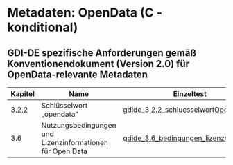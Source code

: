 # Metadaten: OpenData (C - konditional)
## GDI-DE spezifische Anforderungen gemäß Konventionendokument (Version 2.0) für OpenData-relevante Metadaten

| Kapitel | Name | Einzeltest |
| --- | --- | --- |
| 3.2.2 | Schlüsselwort „opendata“ | [gdide_3.2.2_schluesselwortOpendata](https://github.com/alitka/gdi-de-metadaten-ats/blob/2.0.3/opendata-konditional/gdide_3.2.2_schluesselwortOpendata.md) |
| 3.6 | Nutzungsbedingungen und Lizenzinformationen für Open Data | [gdide_3.6_bedingungen_lizenzOpendata](https://github.com/alitka/gdi-de-metadaten-ats/blob/2.0.3/opendata-konditional/gdide_3.6_bedingungen_lizenzOpendata.md) |
